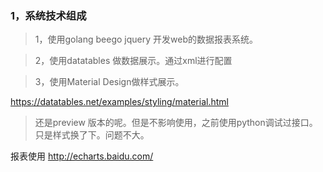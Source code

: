 ### 1，系统技术组成

> 1，使用golang beego jquery 开发web的数据报表系统。

> 2，使用datatables 做数据展示。通过xml进行配置

> 3，使用Material Design做样式展示。

https://datatables.net/examples/styling/material.html
> 还是preview 版本的呢。但是不影响使用，之前使用python调试过接口。只是样式换了下。问题不大。

报表使用 http://echarts.baidu.com/